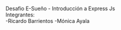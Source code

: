 Desafio E-Sueño - Introducción a Express Js                                                                                       
Integrantes:                                                                                                
-Ricardo Barrientos
-Mónica Ayala
